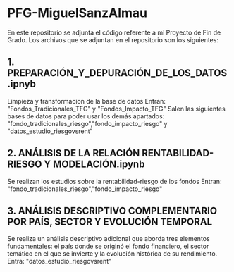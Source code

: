 # PFG-MiguelSanzAlmau
En este repositorio se adjunta el código referente a mi Proyecto de Fin de Grado. Los archivos que se adjuntan en el repositorio son los siguientes:

## 1. PREPARACIÓN_Y_DEPURACIÓN_DE_LOS_DATOS.ipnyb
Limpieza y transformacion de la base de datos
Entran: "Fondos_Tradicionales_TFG" y "Fondos_Impacto_TFG"
Salen las siguientes bases de datos para poder usar los demás apartados: "fondo_tradicionales_riesgo","fondo_impacto_riesgo" y "datos_estudio_riesgovsrent"

## 2. ANÁLISIS DE LA RELACIÓN RENTABILIDAD-RIESGO Y MODELACIÓN.ipynb
Se realizan los estudios sobre la rentabilidad-riesgo de los fondos
Entran: "fondo_tradicionales_riesgo","fondo_impacto_riesgo"

## 3. ANÁLISIS DESCRIPTIVO COMPLEMENTARIO POR PAÍS, SECTOR Y EVOLUCIÓN TEMPORAL
Se realiza un análisis descriptivo adicional que aborda tres elementos fundamentales: el país donde se originó el fondo financiero, el sector temático en el que se invierte y la evolución histórica de su rendimiento. 
Entra: "datos_estudio_riesgovsrent"
